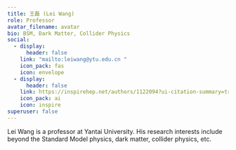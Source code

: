 ```yaml
---
title: 王磊 (Lei Wang)
role: Professor
avatar_filename: avatar
bio: BSM, Dark Matter, Collider Physics
social:
  - display:
      header: false
    link: "mailto:leiwang@ytu.edu.cn "
    icon_pack: fas
    icon: envelope
  - display:
      header: false
    link: https://inspirehep.net/authors/1122094?ui-citation-summary=true
    icon_pack: ai
    icon: inspire
superuser: false
---
```

Lei Wang is a professor at Yantai University. His research interests include beyond the Standard Model physics, dark matter, collider physics, etc.